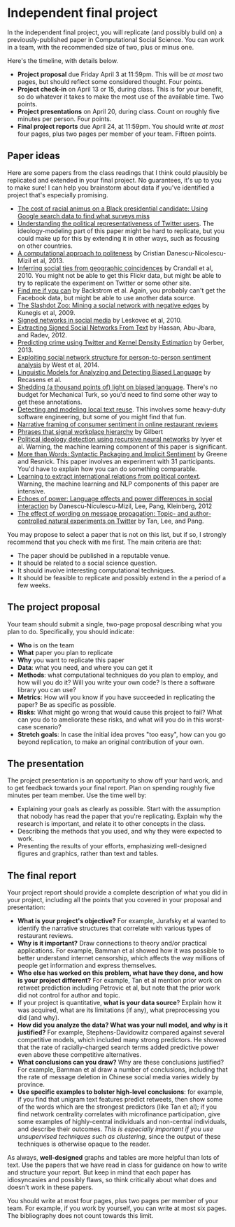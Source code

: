 # Independent final project #

In the independent final project, you will replicate (and possibly build on) a previously-published paper in Computational Social Science. You can work in a team, with the recommended size of two, plus or minus one.

Here's the timeline, with details below.

- **Project proposal** due Friday April 3 at 11:59pm. This will be *at most* two pages, but should reflect some considered thought. Four points.
- **Project check-in** on April 13 or 15, during class. This is for your benefit, so do whatever it takes to make the most use of the available time. Two points.
- **Project presentations** on April 20, during class. Count on roughly five minutes per person. Four points.
- **Final project reports** due April 24, at 11:59pm. You should write *at most* four pages, plus two pages per member of your team. Fifteen points.

## Paper ideas ##

Here are some papers from the class readings that I think could plausibly be replicated and extended in your final project. No guarantees, it's up to you to make sure! I can help you brainstorm about data if you've identified a project that's especially promising. 
- [The cost of racial animus on a Black presidential candidate: Using Google search data to find what surveys miss](http://static.squarespace.com/static/51d894bee4b01caf88ccb4f3/t/51d89ab3e4b05a25fc1f39d4/1373149875469/RacialAnimusAndVotingSethStephensDavidowitz.pdf)
- [Understanding the political representativeness of Twitter users](https://files.nyu.edu/pba220/public/barbera-rivero-2014.pdf). The ideology-modeling part of this paper might be hard to replicate, but you could make up for this by extending it in other ways, such as focusing on other countries.
- [A computational approach to politeness](http://www.stanford.edu/~jurafsky/pubs/politeness-acl13.pdf) by Cristian Danescu-Nicolescu-Mizil et al, 2013.
- [Inferring social ties from geographic coincidences](http://www.pnas.org/content/107/52/22436.full.pdf+html) by Crandall et al, 2010. You might not be able to get this Flickr data, but might be able to try to replicate the experiment on Twitter or some other site.
- [Find me if you can](http://www.cameronmarlow.com/media/backstrom-geographical-prediction_0.pdf) by Backstrom et al. Again, you probably can't get the Facebook data, but might be able to use another data source.
- [The Slashdot Zoo: Mining a social network with negative edges](http://www.dai-labor.de/fileadmin/Files/Publikationen/Buchdatei/kunegis2009a_The_Slashdot_Zoo___Mining_a_Social_Network_with_Negative_Edges.pdf) by Kunegis et al, 2009.
- [Signed networks in social media](http://cs.stanford.edu/~jure/pubs/triads-chi10.pdf) by Leskovec et al, 2010.
- [Extracting Signed Social Networks From Text](http://www.aclweb.org/anthology/W12-4102) by Hassan, Abu-Jbara, and Radev, 2012.
- [Predicting crime using Twitter and Kernel Density Estimation](http://ptl.sys.virginia.edu/ptl/sites/default/files/manuscript_gerber.pdf) by Gerber, 2013.
- [Exploiting social network structure for person-to-person sentiment analysis](http://infolab.stanford.edu/~west1/TACL2014/) by West et al, 2014.
- [Linguistic Models for Analyzing and Detecting Biased Language](http://www.mpi-sws.org/~cristian/Biased_language_files/neutrality.pdf) by Recasens et al. 
- [Shedding (a thousand points of) light on biased language](http://mlt.sv.cmu.edu/mlt/research/conferences/naacl2010/MTURK/pdf/MTURK23.pdf). There's no budget for Mechanical Turk, so you'd need to find some other way to get these annotations.
- [Detecting and modeling local text reuse](http://www.ccs.neu.edu/home/dasmith/infect-dl-2014.pdf). This involves some heavy-duty software engineering, but some of you might find that fun.
- [Narrative framing of consumer sentiment in online restaurant reviews](http://firstmonday.org/ojs/index.php/fm/article/view/4944/3863)
- [Phrases that signal workplace hierarchy](http://dl.acm.org/citation.cfm?id=2145359) by Gilbert
- [Political ideology detection using recursive neural networks](http://www.cs.colorado.edu/~jbg/docs/2014_acl_rnn_ideology.pdf) by Iyyer et al. Warning, the machine learning component of this paper is significant.
- [More than Words: Syntactic Packaging and Implicit Sentiment](http://ftp.cfar.umd.edu/users/resnik/pubs/greene_resnik_naacl2009.pdf) by Greene and Resnick. This paper involves an experiment with 31 participants. You'd have to explain how you can do something comparable.
- [Learning to extract international relations from political context](http://www.cs.cmu.edu/~nasmith/papers/oconnor+stewart+smith.acl13.pdf). Warning, the machine learning and NLP components of this paper are intensive.
- [Echoes of power: Language effects and power differences in social interaction](http://www.mpi-sws.org/~cristian/Echoes_of_power.html) by Danescu-Niculescu-Mizil, Lee, Pang, Kleinberg, 2012
- [The effect of wording on message propagation: Topic- and author-controlled natural experiments on Twitter](http://chenhaot.com/pubs/wording-effects-message-propagation.pdf) by Tan, Lee, and Pang. 

You may propose to select a paper that is not on this list, but if so, I strongly recommend that you check with me first. The main criteria are that:

- The paper should be published in a reputable venue.
- It should be related to a social science question.
- It should involve interesting computational techniques.
- It should be feasible to replicate and possibly extend in the a period of a few weeks.

## The project proposal ##

Your team should submit a single, two-page proposal describing what you plan to do. Specifically, you should indicate:

- **Who** is on the team
- **What** paper you plan to replicate
- **Why** you want to replicate this paper
- **Data**: what you need, and where you can get it
- **Methods**: what computational techniques do you plan to employ, and how will you do it? Will you write your own code? Is there a software library you can use?
- **Metrics**: How will you know if you have succeeded in replicating the paper? Be as specific as possible.
- **Risks**: What might go wrong that would cause this project to fail? What can you do to ameliorate these risks, and what will you do in this worst-case scenario?
- **Stretch goals**: In case the initial idea proves "too easy", how can you go beyond replication, to make an original contribution of your own.

## The presentation ##

The project presentation is an opportunity to show off your hard work, and to get feedback towards your final report. Plan on spending roughly five minutes per team member. Use the time well by:

- Explaining your goals as clearly as possible. Start with the assumption that nobody has read the paper that you're replicating. Explain why the research is important, and relate it to other concepts in the class.
- Describing the methods that you used, and why they were expected to work.
- Presenting the results of your efforts, emphasizing well-designed figures and graphics, rather than text and tables.

## The final report ##

Your project report should provide a complete description of what you did in your project, including all the points that you covered in your proposal and presentation:

- **What is your project's objective?** For example, Jurafsky et al wanted to identify the narrative structures that correlate with various types of restaurant reviews.
- **Why is it important?** Draw connections to theory and/or practical applications. For example, Bamman et al showed how it was possible to better understand internet censorship, which affects the way millions of people get information and express themselves.
- **Who else has worked on this problem, what have they done, and how is your project different?** For example, Tan et al mention prior work on retweet prediction including Petrovic et al, but note that the prior work did not control for author and topic.
- If your project is quantitative, **what is your data source**? Explain how it was acquired, what are its limitations (if any), what preprocessing you did (and why). 
- **How did you analyze the data? What was your null model, and why is it justified?** For example, Stephens-Davidowitz compared against several competitive models, which included many strong predictors. He showed that the rate of racially-charged search terms added predictive power even above these competitive alternatives.
- **What conclusions can you draw?** Why are these conclusions justified? For example, Bamman et al draw a number of conclusions, including that the rate of message deletion in Chinese social media varies widely by province.
- **Use specific examples to bolster high-level conclusions**: for example, if you find that unigram text features predict retweets, then show some of the words which are the strongest predictors (like Tan et al); if you find network centrality correlates with microfinance participation, give some examples of highly-central individuals and non-central individuals, and describe their outcomes. *This is especially important if you use unsupervised techniques such as clustering*, since the output of these techniques is otherwise opaque to the reader.

As always, **well-designed** graphs and tables are more helpful than lots of text. Use the papers that we have read in class for guidance on how to write and structure your report. But keep in mind that each paper has idiosyncasies and possibly flaws, so think critically about what does and doesn't work in these papers.

You should write at most four pages, plus two pages per member of your team. For example, if you work by yourself, you can write at most six pages. The bibliography does not count towards this limit.